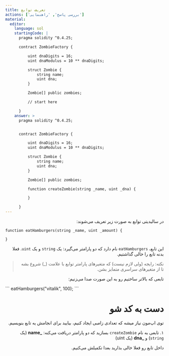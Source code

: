 ```yaml
---
title: تعریف توابع
actions: ['بررسی پاسخ', 'راهنمایی']
material:
  editor:
    language: sol
    startingCode: |
      pragma solidity ^0.4.25;

      contract ZombieFactory {

          uint dnaDigits = 16;
          uint dnaModulus = 10 ** dnaDigits;

          struct Zombie {
              string name;
              uint dna;
          }

          Zombie[] public zombies;

          // start here

      }
    answer: >
      pragma solidity ^0.4.25;


      contract ZombieFactory {

          uint dnaDigits = 16;
          uint dnaModulus = 10 ** dnaDigits;

          struct Zombie {
              string name;
              uint dna;
          }

          Zombie[] public zombies;

          function createZombie(string _name, uint _dna) {

          }

      }
---
```


<div dir="rtl">

در سالیدیتی توابع به صورت زیر تعریف می‌شوند:

</div>

```
function eatHamburgers(string _name, uint _amount) {

}
```

<div dir="rtl">
  
این تابع، `eatHamburgers` نام دارد که دو پارامتر می‌گیرد: یک `string` و یک `uint`. فعلا بدنه تابع را خالی گذاشتیم.


> نکته: رایجه (ولی لازم نیست) که متغیرهای پارامتر توابع با علامت (_) شروع بشه تا از متغیرهای سراسری متمایز بشن.

تابعی که بالاتر ساختیم رو به این صورت صدا می‌زنیم:

</div>
```
eatHamburgers("vitalik", 100);
```

<div dir="rtl">

# دست به کد شو

توی اپ‌مون نیاز میشه که تعدادی زامبی ایجاد کنیم، بیایید برای انجامش یه تابع بنویسیم.


۱. تابعی به نام `createZombie` بسازید که دو پارامتر دریافت می‌کنه: **\_name** (یک `string`) و **\_dna**  (یک uint)

داخل تابع رو فعلا خالی بذارید بعدا تکمیلش می‌کنیم.

</div>
